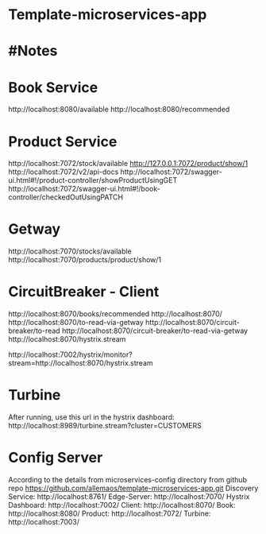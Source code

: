 # Template-microservices-app

#Notes
=======

Book Service
=======
http://localhost:8080/available
http://localhost:8080/recommended

Product Service
=======
http://localhost:7072/stock/available
http://127.0.0.1:7072/product/show/1
http://localhost:7072/v2/api-docs
http://localhost:7072/swagger-ui.html#!/product-controller/showProductUsingGET
http://localhost:7072/swagger-ui.html#!/book-controller/checkedOutUsingPATCH

Getway
=======
http://localhost:7070/stocks/available
http://localhost:7070/products/product/show/1

CircuitBreaker - Client
=======
http://localhost:8070/books/recommended
http://localhost:8070/
http://localhost:8070/to-read-via-getway
http://localhost:8070/circuit-breaker/to-read
http://localhost:8070/circuit-breaker/to-read-via-getway
http://localhost:8070/hystrix.stream

http://localhost:7002/hystrix/monitor?stream=http://localhost:8070/hystrix.stream


Turbine
=======
After running, use this url in the hystrix dashboard:
http://localhost:8989/turbine.stream?cluster=CUSTOMERS


Config Server 
=======
According to the details from microservices-config directory from github repo https://github.com/allemaos/template-microservices-app.git 
Discovery Service: http://localhost:8761/
Edge-Server: http://localhost:7070/
Hystrix Dashboard: http://localhost:7002/
Client: http://localhost:8070/
Book: http://localhost:8080/
Product: http://localhost:7072/
Turbine: http://localhost:7003/
